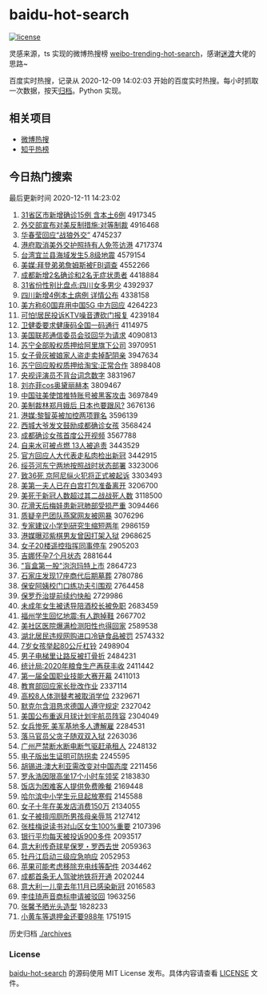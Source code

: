 # baidu-hot-search

[![license](https://img.shields.io/github/license/Arrackisarookie/baidu-hot-search)](https://github.com/Arrackisarookie/baidu-hot-search/blob/master/LICENSE)

灵感来源，ts 实现的微博热搜榜 [weibo-trending-hot-search](https://github.com/justjavac/weibo-trending-hot-search)，感谢[迷渡](https://github.com/justjavac)大佬的思路~

百度实时热搜，记录从 2020-12-09 14:02:03 开始的百度实时热搜。每小时抓取一次数据，按天[归档](./archives)。Python 实现。

## 相关项目
+ [微博热搜](https://github.com/Arrackisarookie/weibo-hot-search)
+ [知乎热榜](https://github.com/Arrackisarookie/zhihu-top-search)

## 今日热门搜索

<!-- Rank Begin -->

最后更新时间 2020-12-11 14:23:02

1. [31省区市新增确诊15例 含本土6例](http://www.baidu.com/baidu?cl=3&tn=SE_baiduhomet8_jmjb7mjw&rsv_dl=fyb_top&fr=top1000&wd=31%CA%A1%C7%F8%CA%D0%D0%C2%D4%F6%C8%B7%D5%EF15%C0%FD%20%BA%AC%B1%BE%CD%C16%C0%FD) 4917345
1. [外交部宣布对美反制措施:对等制裁](http://www.baidu.com/baidu?cl=3&tn=SE_baiduhomet8_jmjb7mjw&rsv_dl=fyb_top&fr=top1000&wd=%CD%E2%BD%BB%B2%BF%D0%FB%B2%BC%B6%D4%C3%C0%B7%B4%D6%C6%B4%EB%CA%A9%3A%B6%D4%B5%C8%D6%C6%B2%C3) 4916468
1. [华春莹回应“战狼外交”](http://www.baidu.com/baidu?cl=3&tn=SE_baiduhomet8_jmjb7mjw&rsv_dl=fyb_top&fr=top1000&wd=%BB%AA%B4%BA%D3%A8%BB%D8%D3%A6%A1%B0%D5%BD%C0%C7%CD%E2%BD%BB%A1%B1) 4745237
1. [港府取消美外交护照持有人免签访港](http://www.baidu.com/baidu?cl=3&tn=SE_baiduhomet8_jmjb7mjw&rsv_dl=fyb_top&fr=top1000&wd=%B8%DB%B8%AE%C8%A1%CF%FB%C3%C0%CD%E2%BD%BB%BB%A4%D5%D5%B3%D6%D3%D0%C8%CB%C3%E2%C7%A9%B7%C3%B8%DB) 4717374
1. [台湾宜兰县海域发生5.8级地震](http://www.baidu.com/baidu?cl=3&tn=SE_baiduhomet8_jmjb7mjw&rsv_dl=fyb_top&fr=top1000&wd=%CC%A8%CD%E5%D2%CB%C0%BC%CF%D8%BA%A3%D3%F2%B7%A2%C9%FA5.8%BC%B6%B5%D8%D5%F0) 4579154
1. [美媒:拜登弟弟詹姆斯被FBI调查](http://www.baidu.com/baidu?cl=3&tn=SE_baiduhomet8_jmjb7mjw&rsv_dl=fyb_top&fr=top1000&wd=%C3%C0%C3%BD%3A%B0%DD%B5%C7%B5%DC%B5%DC%D5%B2%C4%B7%CB%B9%B1%BBFBI%B5%F7%B2%E9) 4552266
1. [成都新增2名确诊和2名无症状患者](http://www.baidu.com/baidu?cl=3&tn=SE_baiduhomet8_jmjb7mjw&rsv_dl=fyb_top&fr=top1000&wd=%B3%C9%B6%BC%D0%C2%D4%F62%C3%FB%C8%B7%D5%EF%BA%CD2%C3%FB%CE%DE%D6%A2%D7%B4%BB%BC%D5%DF) 4418884
1. [31省份性别比盘点:四川女多男少](http://www.baidu.com/baidu?cl=3&tn=SE_baiduhomet8_jmjb7mjw&rsv_dl=fyb_top&fr=top1000&wd=31%CA%A1%B7%DD%D0%D4%B1%F0%B1%C8%C5%CC%B5%E3%3A%CB%C4%B4%A8%C5%AE%B6%E0%C4%D0%C9%D9) 4392937
1. [四川新增4例本土病例 详情公布](http://www.baidu.com/baidu?cl=3&tn=SE_baiduhomet8_jmjb7mjw&rsv_dl=fyb_top&fr=top1000&wd=%CB%C4%B4%A8%D0%C2%D4%F64%C0%FD%B1%BE%CD%C1%B2%A1%C0%FD%20%CF%EA%C7%E9%B9%AB%B2%BC) 4338158
1. [美方称60国弃用中国5G 中方回应](http://www.baidu.com/baidu?cl=3&tn=SE_baiduhomet8_jmjb7mjw&rsv_dl=fyb_top&fr=top1000&wd=%C3%C0%B7%BD%B3%C660%B9%FA%C6%FA%D3%C3%D6%D0%B9%FA5G%20%D6%D0%B7%BD%BB%D8%D3%A6) 4264223
1. [可怕!居民投诉KTV噪音遭砍门报复](http://www.baidu.com/baidu?cl=3&tn=SE_baiduhomet8_jmjb7mjw&rsv_dl=fyb_top&fr=top1000&wd=%BF%C9%C5%C2%21%BE%D3%C3%F1%CD%B6%CB%DFKTV%D4%EB%D2%F4%D4%E2%BF%B3%C3%C5%B1%A8%B8%B4) 4239184
1. [卫健委要求健康码全国一码通行](http://www.baidu.com/baidu?cl=3&tn=SE_baiduhomet8_jmjb7mjw&rsv_dl=fyb_top&fr=top1000&wd=%CE%C0%BD%A1%CE%AF%D2%AA%C7%F3%BD%A1%BF%B5%C2%EB%C8%AB%B9%FA%D2%BB%C2%EB%CD%A8%D0%D0) 4114975
1. [美国联邦通信委员会驳回华为请求](http://www.baidu.com/baidu?cl=3&tn=SE_baiduhomet8_jmjb7mjw&rsv_dl=fyb_top&fr=top1000&wd=%C3%C0%B9%FA%C1%AA%B0%EE%CD%A8%D0%C5%CE%AF%D4%B1%BB%E1%B2%B5%BB%D8%BB%AA%CE%AA%C7%EB%C7%F3) 4090813
1. [苏宁全部股权质押给阿里旗下公司](http://www.baidu.com/baidu?cl=3&tn=SE_baiduhomet8_jmjb7mjw&rsv_dl=fyb_top&fr=top1000&wd=%CB%D5%C4%FE%C8%AB%B2%BF%B9%C9%C8%A8%D6%CA%D1%BA%B8%F8%B0%A2%C0%EF%C6%EC%CF%C2%B9%AB%CB%BE) 3970951
1. [女子骨灰被娘家人盗走卖掉配阴亲](http://www.baidu.com/baidu?cl=3&tn=SE_baiduhomet8_jmjb7mjw&rsv_dl=fyb_top&fr=top1000&wd=%C5%AE%D7%D3%B9%C7%BB%D2%B1%BB%C4%EF%BC%D2%C8%CB%B5%C1%D7%DF%C2%F4%B5%F4%C5%E4%D2%F5%C7%D7) 3947634
1. [苏宁回应股权质押给淘宝:正常合作](http://www.baidu.com/baidu?cl=3&tn=SE_baiduhomet8_jmjb7mjw&rsv_dl=fyb_top&fr=top1000&wd=%CB%D5%C4%FE%BB%D8%D3%A6%B9%C9%C8%A8%D6%CA%D1%BA%B8%F8%CC%D4%B1%A6%3A%D5%FD%B3%A3%BA%CF%D7%F7) 3898408
1. [央视评演员不背台词念数字](http://www.baidu.com/baidu?cl=3&tn=SE_baiduhomet8_jmjb7mjw&rsv_dl=fyb_top&fr=top1000&wd=%D1%EB%CA%D3%C6%C0%D1%DD%D4%B1%B2%BB%B1%B3%CC%A8%B4%CA%C4%EE%CA%FD%D7%D6) 3831967
1. [刘亦菲cos奥黛丽赫本](http://www.baidu.com/baidu?cl=3&tn=SE_baiduhomet8_jmjb7mjw&rsv_dl=fyb_top&fr=top1000&wd=%C1%F5%D2%E0%B7%C6cos%B0%C2%F7%EC%C0%F6%BA%D5%B1%BE) 3809467
1. [中国驻美使馆推特账号被黑客攻击](http://www.baidu.com/baidu?cl=3&tn=SE_baiduhomet8_jmjb7mjw&rsv_dl=fyb_top&fr=top1000&wd=%D6%D0%B9%FA%D7%A4%C3%C0%CA%B9%B9%DD%CD%C6%CC%D8%D5%CB%BA%C5%B1%BB%BA%DA%BF%CD%B9%A5%BB%F7) 3697849
1. [美制裁林郑月娥后 日本也要跟风?](http://www.baidu.com/baidu?cl=3&tn=SE_baiduhomet8_jmjb7mjw&rsv_dl=fyb_top&fr=top1000&wd=%C3%C0%D6%C6%B2%C3%C1%D6%D6%A3%D4%C2%B6%F0%BA%F3%20%C8%D5%B1%BE%D2%B2%D2%AA%B8%FA%B7%E7%3F) 3676136
1. [港媒:黎智英被加控两项罪名](http://www.baidu.com/baidu?cl=3&tn=SE_baiduhomet8_jmjb7mjw&rsv_dl=fyb_top&fr=top1000&wd=%B8%DB%C3%BD%3A%C0%E8%D6%C7%D3%A2%B1%BB%BC%D3%BF%D8%C1%BD%CF%EE%D7%EF%C3%FB) 3596139
1. [西城大爷发文鼓励成都确诊女孩](http://www.baidu.com/baidu?cl=3&tn=SE_baiduhomet8_jmjb7mjw&rsv_dl=fyb_top&fr=top1000&wd=%CE%F7%B3%C7%B4%F3%D2%AF%B7%A2%CE%C4%B9%C4%C0%F8%B3%C9%B6%BC%C8%B7%D5%EF%C5%AE%BA%A2) 3568424
1. [成都确诊女孩首度公开视频](http://www.baidu.com/baidu?cl=3&tn=SE_baiduhomet8_jmjb7mjw&rsv_dl=fyb_top&fr=top1000&wd=%B3%C9%B6%BC%C8%B7%D5%EF%C5%AE%BA%A2%CA%D7%B6%C8%B9%AB%BF%AA%CA%D3%C6%B5) 3567788
1. [自来水可被点燃 13人被追责](http://www.baidu.com/baidu?cl=3&tn=SE_baiduhomet8_jmjb7mjw&rsv_dl=fyb_top&fr=top1000&wd=%D7%D4%C0%B4%CB%AE%BF%C9%B1%BB%B5%E3%C8%BC%2013%C8%CB%B1%BB%D7%B7%D4%F0) 3443529
1. [官方回应人大代表走私肉检出新冠](http://www.baidu.com/baidu?cl=3&tn=SE_baiduhomet8_jmjb7mjw&rsv_dl=fyb_top&fr=top1000&wd=%B9%D9%B7%BD%BB%D8%D3%A6%C8%CB%B4%F3%B4%FA%B1%ED%D7%DF%CB%BD%C8%E2%BC%EC%B3%F6%D0%C2%B9%DA) 3442915
1. [绥芬河东宁两地按照战时状态部署](http://www.baidu.com/baidu?cl=3&tn=SE_baiduhomet8_jmjb7mjw&rsv_dl=fyb_top&fr=top1000&wd=%CB%E7%B7%D2%BA%D3%B6%AB%C4%FE%C1%BD%B5%D8%B0%B4%D5%D5%D5%BD%CA%B1%D7%B4%CC%AC%B2%BF%CA%F0) 3323006
1. [致36死 京阿尼纵火犯将正式被起诉](http://www.baidu.com/baidu?cl=3&tn=SE_baiduhomet8_jmjb7mjw&rsv_dl=fyb_top&fr=top1000&wd=%D6%C236%CB%C0%20%BE%A9%B0%A2%C4%E1%D7%DD%BB%F0%B7%B8%BD%AB%D5%FD%CA%BD%B1%BB%C6%F0%CB%DF) 3303493
1. [美第一夫人已在白宫打包准备离开](http://www.baidu.com/baidu?cl=3&tn=SE_baiduhomet8_jmjb7mjw&rsv_dl=fyb_top&fr=top1000&wd=%C3%C0%B5%DA%D2%BB%B7%F2%C8%CB%D2%D1%D4%DA%B0%D7%B9%AC%B4%F2%B0%FC%D7%BC%B1%B8%C0%EB%BF%AA) 3206700
1. [美死于新冠人数超过其二战战死人数](http://www.baidu.com/baidu?cl=3&tn=SE_baiduhomet8_jmjb7mjw&rsv_dl=fyb_top&fr=top1000&wd=%C3%C0%CB%C0%D3%DA%D0%C2%B9%DA%C8%CB%CA%FD%B3%AC%B9%FD%C6%E4%B6%FE%D5%BD%D5%BD%CB%C0%C8%CB%CA%FD) 3118500
1. [花滑天后梅娃患新冠肺部受损严重](http://www.baidu.com/baidu?cl=3&tn=SE_baiduhomet8_jmjb7mjw&rsv_dl=fyb_top&fr=top1000&wd=%BB%A8%BB%AC%CC%EC%BA%F3%C3%B7%CD%DE%BB%BC%D0%C2%B9%DA%B7%CE%B2%BF%CA%DC%CB%F0%D1%CF%D6%D8) 3094466
1. [质疑辛巴团队燕窝网友被网暴](http://www.baidu.com/baidu?cl=3&tn=SE_baiduhomet8_jmjb7mjw&rsv_dl=fyb_top&fr=top1000&wd=%D6%CA%D2%C9%D0%C1%B0%CD%CD%C5%B6%D3%D1%E0%CE%D1%CD%F8%D3%D1%B1%BB%CD%F8%B1%A9) 3076296
1. [专家建议小学到研究生缩短两年](http://www.baidu.com/baidu?cl=3&tn=SE_baiduhomet8_jmjb7mjw&rsv_dl=fyb_top&fr=top1000&wd=%D7%A8%BC%D2%BD%A8%D2%E9%D0%A1%D1%A7%B5%BD%D1%D0%BE%BF%C9%FA%CB%F5%B6%CC%C1%BD%C4%EA) 2986159
1. [港媒曝邓紫棋男友曾因打架入狱](http://www.baidu.com/baidu?cl=3&tn=SE_baiduhomet8_jmjb7mjw&rsv_dl=fyb_top&fr=top1000&wd=%B8%DB%C3%BD%C6%D8%B5%CB%D7%CF%C6%E5%C4%D0%D3%D1%D4%F8%D2%F2%B4%F2%BC%DC%C8%EB%D3%FC) 2968625
1. [女子20楼遥控指挥同事停车](http://www.baidu.com/baidu?cl=3&tn=SE_baiduhomet8_jmjb7mjw&rsv_dl=fyb_top&fr=top1000&wd=%C5%AE%D7%D320%C2%A5%D2%A3%BF%D8%D6%B8%BB%D3%CD%AC%CA%C2%CD%A3%B3%B5) 2905203
1. [吉娜怀孕7个月状态](http://www.baidu.com/baidu?cl=3&tn=SE_baiduhomet8_jmjb7mjw&rsv_dl=fyb_top&fr=top1000&wd=%BC%AA%C4%C8%BB%B3%D4%D07%B8%F6%D4%C2%D7%B4%CC%AC) 2881644
1. ["盲盒第一股"泡泡玛特上市](http://www.baidu.com/baidu?cl=3&tn=SE_baiduhomet8_jmjb7mjw&rsv_dl=fyb_top&fr=top1000&wd=%22%C3%A4%BA%D0%B5%DA%D2%BB%B9%C9%22%C5%DD%C5%DD%C2%EA%CC%D8%C9%CF%CA%D0) 2864723
1. [石家庄发现17座商代后期墓葬](http://www.baidu.com/baidu?cl=3&tn=SE_baiduhomet8_jmjb7mjw&rsv_dl=fyb_top&fr=top1000&wd=%CA%AF%BC%D2%D7%AF%B7%A2%CF%D617%D7%F9%C9%CC%B4%FA%BA%F3%C6%DA%C4%B9%D4%E1) 2780786
1. [保安阿姨校门口练功夫引围观](http://www.baidu.com/baidu?cl=3&tn=SE_baiduhomet8_jmjb7mjw&rsv_dl=fyb_top&fr=top1000&wd=%B1%A3%B0%B2%B0%A2%D2%CC%D0%A3%C3%C5%BF%DA%C1%B7%B9%A6%B7%F2%D2%FD%CE%A7%B9%DB) 2764458
1. [保罗乔治提前续约快船](http://www.baidu.com/baidu?cl=3&tn=SE_baiduhomet8_jmjb7mjw&rsv_dl=fyb_top&fr=top1000&wd=%B1%A3%C2%DE%C7%C7%D6%CE%CC%E1%C7%B0%D0%F8%D4%BC%BF%EC%B4%AC) 2729986
1. [未成年女生被诱导陪酒校长被免职](http://www.baidu.com/baidu?cl=3&tn=SE_baiduhomet8_jmjb7mjw&rsv_dl=fyb_top&fr=top1000&wd=%CE%B4%B3%C9%C4%EA%C5%AE%C9%FA%B1%BB%D3%D5%B5%BC%C5%E3%BE%C6%D0%A3%B3%A4%B1%BB%C3%E2%D6%B0) 2683459
1. [福州学生回忆地震:有人跑掉鞋](http://www.baidu.com/baidu?cl=3&tn=SE_baiduhomet8_jmjb7mjw&rsv_dl=fyb_top&fr=top1000&wd=%B8%A3%D6%DD%D1%A7%C9%FA%BB%D8%D2%E4%B5%D8%D5%F0%3A%D3%D0%C8%CB%C5%DC%B5%F4%D0%AC) 2667702
1. [美社区医院爆满检测阳性也得回家](http://www.baidu.com/baidu?cl=3&tn=SE_baiduhomet8_jmjb7mjw&rsv_dl=fyb_top&fr=top1000&wd=%C3%C0%C9%E7%C7%F8%D2%BD%D4%BA%B1%AC%C2%FA%BC%EC%B2%E2%D1%F4%D0%D4%D2%B2%B5%C3%BB%D8%BC%D2) 2589538
1. [湖北居民违规网购进口冷链食品被罚](http://www.baidu.com/baidu?cl=3&tn=SE_baiduhomet8_jmjb7mjw&rsv_dl=fyb_top&fr=top1000&wd=%BA%FE%B1%B1%BE%D3%C3%F1%CE%A5%B9%E6%CD%F8%B9%BA%BD%F8%BF%DA%C0%E4%C1%B4%CA%B3%C6%B7%B1%BB%B7%A3) 2574332
1. [7岁女孩举起80公斤杠铃](http://www.baidu.com/baidu?cl=3&tn=SE_baiduhomet8_jmjb7mjw&rsv_dl=fyb_top&fr=top1000&wd=7%CB%EA%C5%AE%BA%A2%BE%D9%C6%F080%B9%AB%BD%EF%B8%DC%C1%E5) 2498904
1. [男子电梯里让路反被打骨折](http://www.baidu.com/baidu?cl=3&tn=SE_baiduhomet8_jmjb7mjw&rsv_dl=fyb_top&fr=top1000&wd=%C4%D0%D7%D3%B5%E7%CC%DD%C0%EF%C8%C3%C2%B7%B7%B4%B1%BB%B4%F2%B9%C7%D5%DB) 2484231
1. [统计局:2020年粮食生产再获丰收](http://www.baidu.com/baidu?cl=3&tn=SE_baiduhomet8_jmjb7mjw&rsv_dl=fyb_top&fr=top1000&wd=%CD%B3%BC%C6%BE%D6%3A2020%C4%EA%C1%B8%CA%B3%C9%FA%B2%FA%D4%D9%BB%F1%B7%E1%CA%D5) 2411442
1. [第一届全国职业技能大赛开幕](http://www.baidu.com/baidu?cl=3&tn=SE_baiduhomet8_jmjb7mjw&rsv_dl=fyb_top&fr=top1000&wd=%B5%DA%D2%BB%BD%EC%C8%AB%B9%FA%D6%B0%D2%B5%BC%BC%C4%DC%B4%F3%C8%FC%BF%AA%C4%BB) 2411013
1. [教育部回应家长批改作业](http://www.baidu.com/baidu?cl=3&tn=SE_baiduhomet8_jmjb7mjw&rsv_dl=fyb_top&fr=top1000&wd=%BD%CC%D3%FD%B2%BF%BB%D8%D3%A6%BC%D2%B3%A4%C5%FA%B8%C4%D7%F7%D2%B5) 2337114
1. [高校8人体测替考被取消学位](http://www.baidu.com/baidu?cl=3&tn=SE_baiduhomet8_jmjb7mjw&rsv_dl=fyb_top&fr=top1000&wd=%B8%DF%D0%A38%C8%CB%CC%E5%B2%E2%CC%E6%BF%BC%B1%BB%C8%A1%CF%FB%D1%A7%CE%BB) 2329671
1. [默克尔含泪恳求德国人遵守规定](http://www.baidu.com/baidu?cl=3&tn=SE_baiduhomet8_jmjb7mjw&rsv_dl=fyb_top&fr=top1000&wd=%C4%AC%BF%CB%B6%FB%BA%AC%C0%E1%BF%D2%C7%F3%B5%C2%B9%FA%C8%CB%D7%F1%CA%D8%B9%E6%B6%A8) 2327042
1. [美国公布重返月球计划宇航员阵容](http://www.baidu.com/baidu?cl=3&tn=SE_baiduhomet8_jmjb7mjw&rsv_dl=fyb_top&fr=top1000&wd=%C3%C0%B9%FA%B9%AB%B2%BC%D6%D8%B7%B5%D4%C2%C7%F2%BC%C6%BB%AE%D3%EE%BA%BD%D4%B1%D5%F3%C8%DD) 2304049
1. [女兵惨死 美军基地多人遭解雇](http://www.baidu.com/baidu?cl=3&tn=SE_baiduhomet8_jmjb7mjw&rsv_dl=fyb_top&fr=top1000&wd=%C5%AE%B1%F8%B2%D2%CB%C0%20%C3%C0%BE%FC%BB%F9%B5%D8%B6%E0%C8%CB%D4%E2%BD%E2%B9%CD) 2284531
1. [落马官员父贪子随双双入狱](http://www.baidu.com/baidu?cl=3&tn=SE_baiduhomet8_jmjb7mjw&rsv_dl=fyb_top&fr=top1000&wd=%C2%E4%C2%ED%B9%D9%D4%B1%B8%B8%CC%B0%D7%D3%CB%E6%CB%AB%CB%AB%C8%EB%D3%FC) 2263036
1. [广州严禁断水断电断气驱赶承租人](http://www.baidu.com/baidu?cl=3&tn=SE_baiduhomet8_jmjb7mjw&rsv_dl=fyb_top&fr=top1000&wd=%B9%E3%D6%DD%D1%CF%BD%FB%B6%CF%CB%AE%B6%CF%B5%E7%B6%CF%C6%F8%C7%FD%B8%CF%B3%D0%D7%E2%C8%CB) 2248132
1. [电子版出生证明可防拐卖](http://www.baidu.com/baidu?cl=3&tn=SE_baiduhomet8_jmjb7mjw&rsv_dl=fyb_top&fr=top1000&wd=%B5%E7%D7%D3%B0%E6%B3%F6%C9%FA%D6%A4%C3%F7%BF%C9%B7%C0%B9%D5%C2%F4) 2245595
1. [胡锡进:澳大利亚需改变对中国态度](http://www.baidu.com/baidu?cl=3&tn=SE_baiduhomet8_jmjb7mjw&rsv_dl=fyb_top&fr=top1000&wd=%BA%FA%CE%FD%BD%F8%3A%B0%C4%B4%F3%C0%FB%D1%C7%D0%E8%B8%C4%B1%E4%B6%D4%D6%D0%B9%FA%CC%AC%B6%C8) 2211456
1. [罗永浩因限高坐17个小时车领奖](http://www.baidu.com/baidu?cl=3&tn=SE_baiduhomet8_jmjb7mjw&rsv_dl=fyb_top&fr=top1000&wd=%C2%DE%D3%C0%BA%C6%D2%F2%CF%DE%B8%DF%D7%F817%B8%F6%D0%A1%CA%B1%B3%B5%C1%EC%BD%B1) 2183830
1. [饭店为困难客人提供免费晚餐](http://www.baidu.com/baidu?cl=3&tn=SE_baiduhomet8_jmjb7mjw&rsv_dl=fyb_top&fr=top1000&wd=%B7%B9%B5%EA%CE%AA%C0%A7%C4%D1%BF%CD%C8%CB%CC%E1%B9%A9%C3%E2%B7%D1%CD%ED%B2%CD) 2169448
1. [哈尔滨中小学生元旦起放寒假](http://www.baidu.com/baidu?cl=3&tn=SE_baiduhomet8_jmjb7mjw&rsv_dl=fyb_top&fr=top1000&wd=%B9%FE%B6%FB%B1%F5%D6%D0%D0%A1%D1%A7%C9%FA%D4%AA%B5%A9%C6%F0%B7%C5%BA%AE%BC%D9) 2145588
1. [女子十年在美发店消费150万](http://www.baidu.com/baidu?cl=3&tn=SE_baiduhomet8_jmjb7mjw&rsv_dl=fyb_top&fr=top1000&wd=%C5%AE%D7%D3%CA%AE%C4%EA%D4%DA%C3%C0%B7%A2%B5%EA%CF%FB%B7%D1150%CD%F2) 2134055
1. [女子被擅闯厕所男孩母亲辱骂](http://www.baidu.com/baidu?cl=3&tn=SE_baiduhomet8_jmjb7mjw&rsv_dl=fyb_top&fr=top1000&wd=%C5%AE%D7%D3%B1%BB%C9%C3%B4%B3%B2%DE%CB%F9%C4%D0%BA%A2%C4%B8%C7%D7%C8%E8%C2%EE) 2127412
1. [张桂梅说读书对山区女生100%重要](http://www.baidu.com/baidu?cl=3&tn=SE_baiduhomet8_jmjb7mjw&rsv_dl=fyb_top&fr=top1000&wd=%D5%C5%B9%F0%C3%B7%CB%B5%B6%C1%CA%E9%B6%D4%C9%BD%C7%F8%C5%AE%C9%FA100%25%D6%D8%D2%AA) 2107396
1. [银行平均每天被投诉900多件](http://www.baidu.com/baidu?cl=3&tn=SE_baiduhomet8_jmjb7mjw&rsv_dl=fyb_top&fr=top1000&wd=%D2%F8%D0%D0%C6%BD%BE%F9%C3%BF%CC%EC%B1%BB%CD%B6%CB%DF900%B6%E0%BC%FE) 2093517
1. [意大利传奇球星保罗・罗西去世](http://www.baidu.com/baidu?cl=3&tn=SE_baiduhomet8_jmjb7mjw&rsv_dl=fyb_top&fr=top1000&wd=%D2%E2%B4%F3%C0%FB%B4%AB%C6%E6%C7%F2%D0%C7%B1%A3%C2%DE%A1%A4%C2%DE%CE%F7%C8%A5%CA%C0) 2059363
1. [牡丹江启动三级应急响应](http://www.baidu.com/baidu?cl=3&tn=SE_baiduhomet8_jmjb7mjw&rsv_dl=fyb_top&fr=top1000&wd=%C4%B5%B5%A4%BD%AD%C6%F4%B6%AF%C8%FD%BC%B6%D3%A6%BC%B1%CF%EC%D3%A6) 2052953
1. [苹果可能考虑移除充电线等配件](http://www.baidu.com/baidu?cl=3&tn=SE_baiduhomet8_jmjb7mjw&rsv_dl=fyb_top&fr=top1000&wd=%C6%BB%B9%FB%BF%C9%C4%DC%BF%BC%C2%C7%D2%C6%B3%FD%B3%E4%B5%E7%CF%DF%B5%C8%C5%E4%BC%FE) 2034462
1. [成都首条无人驾驶地铁将开通](http://www.baidu.com/baidu?cl=3&tn=SE_baiduhomet8_jmjb7mjw&rsv_dl=fyb_top&fr=top1000&wd=%B3%C9%B6%BC%CA%D7%CC%F5%CE%DE%C8%CB%BC%DD%CA%BB%B5%D8%CC%FA%BD%AB%BF%AA%CD%A8) 2020244
1. [意大利一儿童去年11月已感染新冠](http://www.baidu.com/baidu?cl=3&tn=SE_baiduhomet8_jmjb7mjw&rsv_dl=fyb_top&fr=top1000&wd=%D2%E2%B4%F3%C0%FB%D2%BB%B6%F9%CD%AF%C8%A5%C4%EA11%D4%C2%D2%D1%B8%D0%C8%BE%D0%C2%B9%DA) 2016583
1. [李佳琦声音商标申请被驳回](http://www.baidu.com/baidu?cl=3&tn=SE_baiduhomet8_jmjb7mjw&rsv_dl=fyb_top&fr=top1000&wd=%C0%EE%BC%D1%E7%F9%C9%F9%D2%F4%C9%CC%B1%EA%C9%EA%C7%EB%B1%BB%B2%B5%BB%D8) 1963256
1. [张馨予晒光头造型](http://www.baidu.com/baidu?cl=3&tn=SE_baiduhomet8_jmjb7mjw&rsv_dl=fyb_top&fr=top1000&wd=%D5%C5%DC%B0%D3%E8%C9%B9%B9%E2%CD%B7%D4%EC%D0%CD) 1828233
1. [小黄车等退押金还要988年](http://www.baidu.com/baidu?cl=3&tn=SE_baiduhomet8_jmjb7mjw&rsv_dl=fyb_top&fr=top1000&wd=%D0%A1%BB%C6%B3%B5%B5%C8%CD%CB%D1%BA%BD%F0%BB%B9%D2%AA988%C4%EA) 1751915
<!-- Rank End -->

历史归档 [./archives](./archives)

### License

[baidu-hot-search](https://github.com/Arrackisarookie/baidu-hot-search) 的源码使用 MIT License 发布。具体内容请查看 [LICENSE](./LICENSE) 文件。
